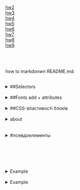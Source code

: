 <a href="hw2">hw2</a><br/>
<a href="hw3">hw3</a><br/>
<a href="hw4">hw4</a><br/>
<a href="hw5">hw5</a><br/>
<a href="hw6">hw6</a><br/>
<a href="hw7">hw7</a><br/>
<a href="hw8">hw8</a><br/>
<a href="hw9">hw9</a><br/>
<br/><br/><br/>

<!--

<a href="hw9">hw9</a>
<a href="hw10">hw10</a>
-->

<p>how to markdonwn README.md:</p>
<https://docs.github.com/en/get-started/writing-on-github/getting-started-with-writing-and-formatting-on-github/basic-writing-and-formatting-syntax>

<br/>
<!--  selectors-->
<details>
  <summary>##Selectors</summary>
<div >
<https://www.w3schools.com/cssref/css_selectors.asp>
<table>
  <tbody><tr>
    <th style="width:20%">Selector</th>
    <th style="width:20%">Example</th>
    <th>Example description</th>
  </tr>
  <tr>
    <td><a href="sel_class.asp">.<i>class</i></a></td>
    <td>.intro</td>
    <td>Selects all elements with class="intro"</td>
  </tr>
  <tr>
    <td><em>.class1.class2</em></td>
    <td>.name1.name2</td>
    <td>Selects all elements with both <em>name1</em> and <em>name2</em> set 
    within its class attribute</td>
  </tr>  
  <tr>
    <td><em>.class1 .class2</em></td>
    <td>.name1 .name2</td>
    <td>Selects all elements with <em>name2</em> that is a descendant of an 
    element with <em>name1</em></td>
  </tr>  
  <tr>
    <td><a href="sel_id.asp">#<i>id</i></a></td>
    <td>#firstname</td>
    <td>Selects the element with id="firstname"</td>
  </tr>  <tr>
    <td><a href="sel_all.asp">*</a></td>
    <td>*</td>
    <td>Selects all elements</td>
  </tr>
  <tr>
    <td><i><a href="sel_element.asp">element</a></i></td>
    <td>p</td>
    <td>Selects all &lt;p&gt; elements</td>
  </tr>
  <tr>
    <td><i><a href="sel_element_class.asp">element.class</a></i></td>
    <td>p.intro</td>
    <td>Selects all &lt;p&gt; elements with class="intro"</td>
  </tr>
  <tr>
    <td><i><a href="sel_element_comma.asp">element,element</a></i></td>
    <td>div, p</td>
    <td>Selects all &lt;div&gt; elements and all &lt;p&gt; elements</td>
  </tr>
  <tr>
    <td><a href="sel_element_element.asp"><i>element</i> <i>element</i></a></td>
    <td>div p</td>
    <td>Selects all &lt;p&gt; elements inside &lt;div&gt; elements</td>
  </tr>
  <tr>
    <td><a href="sel_element_gt.asp"><i>element</i>&gt;<i>element</i></a></td>
    <td>div &gt; p</td>
    <td>Selects all &lt;p&gt; elements where the parent is a &lt;div&gt; element</td>
  </tr>
  <tr>
    <td><a href="sel_element_pluss.asp"><i>element</i>+<i>element</i></a></td>
    <td>div + p</td>
    <td>Selects the first &lt;p&gt; element that is placed immediately after &lt;div&gt; elements</td>
  </tr>
  <tr>
    <td><a href="sel_gen_sibling.asp"><i>element1</i>~<i>element2</i></a></td>
    <td>p ~ ul</td>
    <td>Selects every &lt;ul&gt; element that is preceded by a &lt;p&gt; element</td>
  </tr>
  <tr>
    <td><a href="sel_attribute.asp">[<i>attribute</i>]</a></td>
    <td>[target]</td>
    <td>Selects all elements with a target attribute</td>
  </tr>
  <tr>
    <td><a href="sel_attribute_value.asp">[<i>attribute</i>=<i>value</i>]</a></td>
    <td>[target=_blank]</td>
    <td>Selects all elements with target="_blank"</td>
  </tr>
  <tr>
    <td><a href="sel_attribute_value_contains.asp">[<i>attribute</i>~=<i>value</i>]</a></td>
    <td>[title~=flower]</td>
    <td>Selects all elements with a title attribute containing the word "flower"</td>
  </tr>
  <tr>
    <td><a href="sel_attribute_value_lang.asp">[<i>attribute</i>|=<i>value</i>]</a></td>
    <td>[lang|=en]</td>
    <td>Selects all elements with a lang attribute value equal to "en" or 
    starting with "en-"</td>
  </tr>
  <tr>
    <td><a href="sel_attr_begin.asp">[<i>attribute</i>^=<i>value</i>]</a></td>
    <td>a[href^="https"]</td>
    <td>Selects every &lt;a&gt; element whose href attribute value begins with "https"</td>
  </tr>
  <tr>
    <td><a href="sel_attr_end.asp">[<i>attribute</i>$=<i>value</i>]</a></td>
    <td>a[href$=".pdf"]</td>
    <td>Selects every &lt;a&gt; element whose href attribute value ends with ".pdf"</td>
  </tr>
  <tr>
    <td><a href="sel_attr_contain.asp">[<i>attribute</i>*=<i>value</i>]</a></td>
    <td>a[href*="w3schools"]</td>
    <td>Selects every &lt;a&gt; element whose href attribute value contains the substring "w3schools"</td>
  </tr>
  <tr>
    <td><a href="sel_active.asp">:active</a></td>
    <td>a:active</td>
    <td>Selects the active link</td>
  </tr>
  <tr>
    <td><a href="sel_after.asp">::after</a></td>
    <td>p::after</td>
    <td>Insert something after the content of each &lt;p&gt; element</td>
  </tr>
  <tr>
    <td><a href="sel_before.asp">::before</a></td>
    <td>p::before</td>
    <td>Insert something before&nbsp;the content of each &lt;p&gt; element</td>
  </tr>
  <tr>
    <td><a href="sel_checked.asp">:checked</a></td>
    <td>input:checked</td>
    <td>Selects every checked &lt;input&gt; element</td>
  </tr>
  <tr>
    <td><a href="sel_default.asp">:default</a></td>
    <td>input:default</td>
    <td>Selects the default &lt;input&gt; element</td>
  </tr>
  <tr>
    <td><a href="sel_disabled.asp">:disabled</a></td>
    <td>input:disabled</td>
    <td>Selects every disabled &lt;input&gt; element</td>
  </tr>
  <tr>
    <td><a href="sel_empty.asp">:empty</a></td>
    <td>p:empty</td>
    <td>Selects every &lt;p&gt; element that has no children (including text nodes)</td>
  </tr>
  <tr>
    <td><a href="sel_enabled.asp">:enabled</a></td>
    <td>input:enabled</td>
    <td>Selects every enabled &lt;input&gt; element</td>
  </tr>
  <tr>
    <td><a href="sel_firstchild.asp">:first-child</a></td>
    <td>p:first-child</td>
    <td>Selects every &lt;p&gt; element that is the first child of its parent</td>
  </tr>
  <tr>
    <td><a href="sel_firstletter.asp">::first-letter</a></td>
    <td>p::first-letter</td>
    <td>Selects the first letter of every &lt;p&gt; element</td>
  </tr>
  <tr>
    <td><a href="sel_firstline.asp">::first-line</a></td>
    <td>p::first-line</td>
    <td>Selects the first line of every &lt;p&gt; element</td>
  </tr>
  <tr>
    <td><a href="sel_first-of-type.asp">:first-of-type</a></td>
    <td>p:first-of-type</td>
    <td>Selects every &lt;p&gt; element that is the first &lt;p&gt; element of its parent</td>
  </tr>
  <tr>
    <td><a href="sel_focus.asp">:focus</a></td>
    <td>input:focus</td>
    <td>Selects the input element which has focus</td>
  </tr>
  <tr>
    <td><a href="sel_fullscreen.asp">:fullscreen</a></td>
    <td>:fullscreen</td>
    <td>Selects the element that is in full-screen mode</td>
  </tr>
  <tr>
    <td><a href="sel_hover.asp">:hover</a></td>
    <td>a:hover</td>
    <td>Selects links on mouse over</td>
  </tr>
  <tr>
    <td><a href="sel_in-range.asp">:in-range</a></td>
    <td>input:in-range</td>
    <td>Selects input elements with a value within a specified range</td>
  </tr>
  <tr>
    <td><a href="sel_indeterminate.asp">:indeterminate</a></td>
    <td>input:indeterminate</td>
    <td>Selects input elements that are in an indeterminate state</td>
  </tr>
  <tr>
    <td><a href="sel_invalid.asp">:invalid</a></td>
    <td>input:invalid</td>
    <td>Selects all input elements with an invalid value</td>
  </tr>
  <tr>
    <td><a href="sel_lang.asp">:lang(<i>language</i>)</a></td>
    <td>p:lang(it)</td>
    <td>Selects every &lt;p&gt; element with a lang attribute equal to "it" (Italian)</td>
  </tr>
  <tr>
    <td><a href="sel_last-child.asp">:last-child</a></td>
    <td>p:last-child</td>
    <td>Selects every &lt;p&gt; element that is the last child of its parent</td>
  </tr>
  <tr>
    <td><a href="sel_last-of-type.asp">:last-of-type</a></td>
    <td>p:last-of-type</td>
    <td>Selects every &lt;p&gt; element that is the last &lt;p&gt; element of its parent</td>
  </tr>
  <tr>
    <td><a href="sel_link.asp">:link</a></td>
    <td>a:link</td>
    <td>Selects all unvisited links</td>
  </tr>
  <tr>
    <td><a href="sel_marker.asp">::marker</a></td>
    <td>::marker</td>
    <td>Selects the markers of list items</td>
  </tr>
  <tr>
    <td><a href="sel_not.asp">:not(<i>selector</i>)</a></td>
    <td>:not(p)</td>
    <td>Selects every element that is not a &lt;p&gt; element</td>
  </tr>
  <tr>
    <td><a href="sel_nth-child.asp">:nth-child(<i>n</i>)</a></td>
    <td>p:nth-child(2)</td>
    <td>Selects every &lt;p&gt; element that is the second child of its parent</td>
  </tr>
  <tr>
    <td><a href="sel_nth-last-child.asp">:nth-last-child(<i>n</i>)</a></td>
    <td>p:nth-last-child(2)</td>
    <td>Selects every &lt;p&gt; element that is the second child of its parent, counting from the last child</td>
  </tr>
  <tr>
    <td><a href="sel_nth-last-of-type.asp">:nth-last-of-type(<i>n</i>)</a></td>
    <td>p:nth-last-of-type(2)</td>
    <td>Selects every &lt;p&gt; element that is the second &lt;p&gt; element of its parent, counting from the last child</td>
  </tr>
  <tr>
    <td><a href="sel_nth-of-type.asp">:nth-of-type(<i>n</i>)</a></td>
    <td>p:nth-of-type(2)</td>
    <td>Selects every &lt;p&gt; element that is the second &lt;p&gt; element of its parent</td>
  </tr>
  <tr>
    <td><a href="sel_only-of-type.asp">:only-of-type</a></td>
    <td>p:only-of-type</td>
    <td>Selects every &lt;p&gt; element that is the only &lt;p&gt; element of its parent</td>
  </tr>
  <tr>
    <td><a href="sel_only-child.asp">:only-child</a></td>
    <td>p:only-child</td>
    <td>Selects every &lt;p&gt; element that is the only child of its parent</td>
  </tr>
  <tr>
    <td><a href="sel_optional.asp">:optional</a></td>
    <td>input:optional</td>
    <td>Selects input elements with no "required" attribute</td>
  </tr>
  <tr>
    <td><a href="sel_out-of-range.asp">:out-of-range</a></td>
    <td>input:out-of-range</td>
    <td>Selects input elements with a value outside a specified range</td>
  </tr>
  <tr>
    <td><a href="sel_placeholder.asp">::placeholder</a></td>
    <td>input::placeholder</td>
    <td>Selects input elements with the "placeholder" attribute specified</td>
  </tr>
  <tr>
    <td><a href="sel_read-only.asp">:read-only</a></td>
    <td>input:read-only</td>
    <td>Selects input elements with the "readonly" attribute specified</td>
  </tr>
  <tr>
    <td><a href="sel_read-write.asp">:read-write</a></td>
    <td>input:read-write</td>
    <td>Selects input elements with the "readonly" attribute NOT specified</td>
  </tr>
  <tr>
    <td><a href="sel_required.asp">:required</a></td>
    <td>input:required</td>
    <td>Selects input elements with the "required" attribute specified</td>
  </tr>
  <tr>
    <td><a href="sel_root.asp">:root</a></td>
    <td>:root</td>
    <td>Selects the document's root element</td>
  </tr>
  <tr>
    <td><a href="sel_selection.asp">::selection</a></td>
    <td>::selection</td>
    <td>Selects the portion of an element that is selected by a user</td>
  </tr>
  <tr>
    <td><a href="sel_target.asp">:target</a></td>
    <td>#news:target </td>
    <td>Selects the current active #news element (clicked on a URL containing that anchor name)</td>
  </tr>
  <tr>
    <td><a href="sel_valid.asp">:valid</a></td>
    <td>input:valid</td>
    <td>Selects all input elements with a valid value</td>
  </tr>
  <tr>
    <td><a href="sel_visited.asp">:visited</a></td>
    <td>a:visited</td>
    <td>Selects all visited links</td>
  </tr>
  <tr>
    <td><a href="sel_visited.asp">:has()</a></td>
    <td>div:has(h1)</td>
    <td>Selects all div what have h1 inside</td>
  </tr>
</tbody></table>
</div>
</details>

<br/>
<!-- fonts -->
<details>
  <summary> ##Fonts add + attributes</summary>
&display=swap <br/><br/>
	> include fonts from hosting: <br/><br/>
@font-face { <br/>
font-family: "someNameOfFont"; <br/>
src: url("../fonts/someNameOfFont.woff2") format("woff2"), url("../fonts/someNameOfFont.woff") format("woff"); <br/>
font-display: swap; <br/>
font-weight: 400; <br/>
font-style: normal; <br/>
} <br/><br/>
100 - thin <br/>
300 - lite <br/>
<b>400</b> - Regular (normal) (за замовчуванням)<br/>
<b>500</b> - medium <br/>
<b>600</b> - semibold <br/>
<b>700</b> - bold <br/>
900 - black<br/>
<br/><br/>
font-family: "Ім'я шрифту", "Ім'я шрифту", тип шрифту;<br/>
Типи шрифтів:<br/>
serif — шрифт з зарубками (засічками)<br/>
sans-serif — рублений (без зарубок)<br/>
cursive - курсивні шрифти<br/>
fantasy — декоративні<br/>
monospace — моноширинні<br/>
<br/><br/>
.class{ <br/>
font-family: "some NameOfFont", someNameOfFont, sans-serif; <br/>
font-style: <b>normal</b> (за замовчуванням) - звичайний; <b>italic</b> - курсив; <b>oblique</b> - нахилення літер;<br/>
text-align: <b>center</b> - по центру; <b>left</b> - по лівому краю; <b>right</b> - по правому краю; <b>justify</b> - по ширині<br/>
text-decoration: <b>line-through</b> - закреслює текст; <b>overline</b> - лінія над текстом; <b>underline</b> - лінія під текстом; <b>none</b> - (за замовченням)<br/>
text-shadow: горизонтальне*зміщення вертикальне*зміщення розмір колір; (значення через кому - text-shadow: 2px 2px 5px #000, 5px -2px 10px red;)<br/>
text-transform: <b>capitalize</b> - кожне слово з заглавної літери
<b>lowercase</b> - усі літери прописні
<b>uppercase</b> - усі літери заглавні
<b>none</b> - (за замовчунням) не змінює/відмінює значення<br/>
line-height: значення; <i>(calc пікселі в частини: значення line-height поділити на значення font-size)</i><br/>
text-indent: значення; <i>Червона строка. Встановлює відступ зліва у першого рядка тексту</i><br/>
letter-spacing: значення; <i>Встановлює інтервал між літерами (символами)</i><br/>
white-space: <b>nowrap</b> - забороняє переніс рядка; <b>normal</b> - (за замовчунням) не змінює/відміняє <i>Gоведінкa пробілів між словами</i><br/>
word-spacing: значення; <i>Встановлює інтервал між словами</i><br/>
}
<br/><br/>
<div><table>
	<thead>
    <tr>
      <th>Value</th>
      <th>Common weight name</th>
    </tr>
  </thead>
  <tbody>
    <tr>
      <td>100</td>
      <td>Thin (Hairline)</td>
    </tr>
    <tr>
      <td>200</td>
      <td>Extra Light (Ultra Light)</td>
    </tr>
    <tr>
      <td>300</td>
      <td>Light</td>
    </tr>
    <tr>
      <td>400</td>
      <td>Normal (Regular) (за замовчуванням)</td>
    </tr>
    <tr>
      <td>500</td>
      <td>Medium</td>
    </tr>
    <tr>
      <td>600</td>
      <td>Semi Bold (Demi Bold)</td>
    </tr>
    <tr>
      <td>700</td>
      <td>Bold</td>
    </tr>
    <tr>
      <td>800</td>
      <td>Extra Bold (Ultra Bold)</td>
    </tr>
    <tr>
      <td>900</td>
      <td>Black (Heavy)</td>
    </tr>
    <tr>
      <td>950</td>
      <td><a href="https://docs.microsoft.com/dotnet/api/system.windows.fontweights?view=netframework-4.8#remarks" class="external" rel=" noopener">Extra Black (Ultra Black)</a></td>
    </tr>
  </tbody>
</table>
</div>
</details>

<br/>
<!-- CSS-властивості блоків -->
<details>
  <summary>##CSS-властивості блоків</summary>
box-sizing: <b>content-box</b> - (за замовченням) додає відступи до розміру об'єкту; <b>border-box</b> - значення розмірів враховують відступи; <br/>
<b>padding: ;</b> Внутрішній відступ. Від кордонів об'єкту ДО ЙОГО КОНТЕНТУ
<i>При вказанні значення у відсотках відсоток береться від ширини батьківського об'єкту, навіть для горизонтальних відступів</i> <br/>
<b>margin: ;</b> - Зовнішній відступ. <i>Значення можуть бути від'ємними!</i><br/>
<b>width: ;</b> - чітко задає ширину блочного (блочно-рядкового) об'єкту<br/>
<b>height: ;</b> - чітко задає висоту блочного (блочно-рядкового) об'єкту<br/><br/><br/>
</details>

<br/>
<!-- Example -->

<details>
  <summary>about</summary>
  <!-- text -->
  <b>width</b>
	width - exactly that size what we want 
	max-width:   maximum size of width
	min-width:   minimum width size
	<br/>
	<b>height</b>
		height - exactly that size what we want 
	max-height:   maximum size of height
	min-width:   minimum height size    <!-- *use* -->
	<br/>
	<b>overflow:</b><i>visible</i> (show all context + uder container), <i>hidden</i>(hidden all context + under), <i>scroll</i> (for scrolling content), <i>auto</i>
  
   <!-- display -->
<br/>
    <b>display:</b> <i>block</i>; <i>inline-block</i>; <i>inline</i>; <i>none</i>;
<br/>
    <!-- space -->
    <b>how to delate space between objects</b>
    <https://youtu.be/jwX0RLmYNSY?t=3254>
     add <b>font-size: 0</b> for deleting spaces
<br/>
<!-- border -->
border: товщина, стиль, колір
<br/><b>
	
	!important^
	border: 1px solid #333;
	when hower:
	border: 1px solid transparent;
</b>
<br/>
box-shadow: x y blur size color;
inset - inside shadow/ 
box-shadow: inset x y blur size color;
<br/>
<br/>
about opacitu: 0 
<https://youtu.be/jwX0RLmYNSY?t=6722>
<br/>
<br/>
visibility: visible; hidden;
<br/>
ЦУНТРОВАТЬ   center:
1) display: block !!only!!;
2) less <b>wigth </b>than parent block has
3) margin: 0 auto; 
<https://youtu.be/jwX0RLmYNSY?t=8707>
</details>

<br/>

<br/>
<!-- Example -->

<details>
  <summary>#псевдоелементы </summary>
	##псевдокласи стану

:hover {}

    <code>
    	.block {}
    	.block:hover .block__item {
    	visibility: visible;
    	opacity: 1;
    	}
    	.block__item {
    	visibility: hidden;
    	opacity: 0;
    	}
    </code>

:active (сделать хомяка который появляется при нажатии кнопки
try to hover me )

:visited { not all parameters}

:targer - получает обьект на который переходим по ссылке #id/ можно использовать для создания интерактива

:first-child (зависит от вложенности )
:last-child
:nth-child()
:nth-child(n+XX)

p:first-of-type - первый указанного типа (даже при условии вложенности)
p:last-of-type

:not(:last-child) - все кроме

##важно. имплиментуй

.block >\*:last-child {
margin-bottom: 0px;
}

::before {}
::after {} рядковi!!!!
если использовать их с inside!!!
строчными - слева справа
блочные - сверху снизу

span:: {
content: ""; will create element in html.. MUST
}

ul li:before {
content: "";
display: inline-block;
background: url('../img/some.png') 0 0 no-repeat;
height: 16px;
width: 16px;
margin: 0px 0px 0px 10px;

<!--transition: all 1s ease 0s;-->

}

create ordered ol list with using ::before
ol{
margin-top: 20px;
margin-bottom: 20px;
counter-reser: item; callc from there
}
ol li{}
ol li::before{
counter-increment: item;
content: "("counter(item)"@@";
color: red;
font-size: 20px;
display: inline-block;
margin: 0px 10px 0px 0px;
}
ol li:not(:last-child){
margin: 0px 0px 10px 0px;
}

</details>

<!-- for Example -->
<!-- for Example -->
<!-- for Example -->
<!-- for Example -->
<!-- for Example -->
<!-- for Example -->
<!-- for Example -->

<br/><br/><br/>

<br/>
<!-- Example -->

<details>
  <summary>Example</summary>
  <!-- text -->
</details>

<br/>
<!-- Example -->

<details>
  <summary>Example</summary>
  <!-- text -->
</details>
